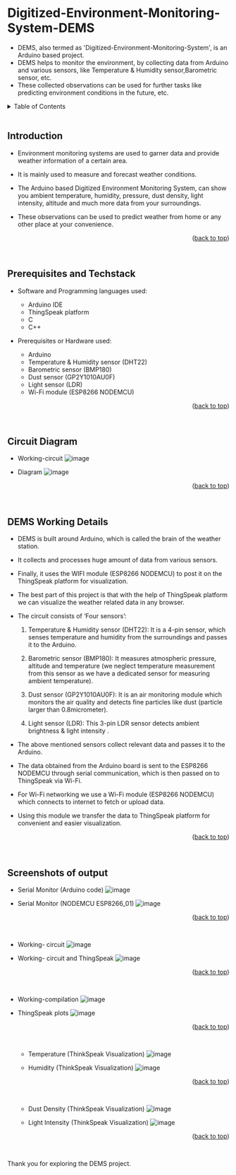 <a name="readme-top"></a>

# Digitized-Environment-Monitoring-System-DEMS
- DEMS, also termed as 'Digitized-Environment-Monitoring-System', is an Arduino based project.
- DEMS helps to monitor the environment, by collecting data from Arduino and various sensors, like Temperature & Humidity sensor,Barometric sensor, etc.
- These collected observations can be used for further tasks like predicting environment conditions in the future, etc.

<details>
  <summary color= blue >Table of Contents</summary>
<li>Introduction</li>
  <li> Prerequisites and Techstack</li>
<li> DEMS Working Details </li>

<li> Circuit</li>
<li> Screenshots of output</li>
</details>
</br>

  
## Introduction
 
-	Environment monitoring systems are used to garner data and provide weather information of a certain area.
-	It is mainly used to measure and forecast weather conditions.

-	The Arduino based Digitized Environment Monitoring System, can show you ambient temperature, humidity, pressure, dust density, light intensity, altitude and much more data from your surroundings.
- These observations can be used to predict weather from home or any other place at your convenience.

  <p align="right">(<a href="#readme-top">back to top</a>)</p>
  </br>


## Prerequisites and Techstack

- Software and Programming languages used:
  - Arduino IDE
  - ThingSpeak platform
  - C
  - C++
    
- Prerequisites or Hardware used:
  - Arduino
  - Temperature & Humidity sensor (DHT22)
  - Barometric sensor (BMP180)
  - Dust sensor (GP2Y1010AU0F)
  - Light sensor (LDR)
  - Wi-Fi module (ESP8266 NODEMCU)

  <p align="right">(<a href="#readme-top">back to top</a>)</p>
  </br>

  

## Circuit Diagram

- Working-circuit
  ![image](https://github.com/ankitacoder3/Digitized-Environment-Monitoring-System-DEMS/assets/73939061/0913bfe5-2c7b-473e-a7da-ddb9aa8f0dac)

- Diagram
  ![image](https://github.com/ankitacoder3/Digitized-Environment-Monitoring-System-DEMS/assets/73939061/f8b9cc13-78a8-42cb-992b-3619c31b0272)


  <p align="right">(<a href="#readme-top">back to top</a>)</p>
  </br>

## DEMS Working Details

-	DEMS is built around Arduino, which is called the brain of the weather station.
-	It collects and processes huge amount of data from various sensors.
-	Finally, it uses the WIFI module (ESP8266 NODEMCU) to post it on the ThingSpeak platform for visualization.

-	The best part of this project is that with the help of ThingSpeak platform we can visualize the weather related data in any browser.

-	The circuit consists of ‘Four sensors’:

     1.	Temperature & Humidity sensor (DHT22):
     It is a 4-pin sensor, which senses temperature and humidity from the surroundings and passes it to the Arduino.

     2.	Barometric sensor (BMP180): 
      It measures atmospheric pressure, altitude and temperature (we neglect temperature measurement from this sensor as we have a dedicated sensor for measuring ambient temperature).

     3.	Dust sensor (GP2Y1010AU0F):
     It is an air monitoring module which monitors the air quality and detects fine particles like dust (particle larger than 0.8micrometer).

     4.	Light sensor (LDR): 
     This 3-pin LDR  sensor detects ambient brightness & light intensity .

-	The above mentioned sensors collect relevant data and passes it to the Arduino.

-	The data obtained from the Arduino board is sent to the ESP8266 NODEMCU through serial communication, which is then passed on to ThingSpeak via Wi-Fi. 

-	For Wi-Fi networking we use a Wi-Fi module (ESP8266 NODEMCU) which connects to internet to fetch or upload data.
-	Using this module we transfer the data to ThingSpeak platform for convenient and easier visualization.

  <p align="right">(<a href="#readme-top">back to top</a>)</p>
  </br>



## Screenshots of output


- Serial Monitor (Arduino code)
  ![image](https://github.com/ankitacoder3/Digitized-Environment-Monitoring-System-DEMS/assets/73939061/77b4d5f4-8ba5-4561-9495-8c48ced0ada1)


- Serial Monitor (NODEMCU ESP8266_01)
  ![image](https://github.com/ankitacoder3/Digitized-Environment-Monitoring-System-DEMS/assets/73939061/ebb8def5-d0a1-42ab-87ef-b3f85aa9f5b8)


   <p align="right">(<a href="#readme-top">back to top</a>)</p>
  </br>
 
- Working- circuit
  ![image](https://github.com/ankitacoder3/Digitized-Environment-Monitoring-System-DEMS/assets/73939061/65f08380-b350-4576-bc25-4da1df15f4bb)

 


- Working- circuit and ThingSpeak
  ![image](https://github.com/ankitacoder3/Digitized-Environment-Monitoring-System-DEMS/assets/73939061/a9d97afe-a74b-4b61-90ca-8299b3f60f6f)

 

   <p align="right">(<a href="#readme-top">back to top</a>)</p>
  </br>

- Working-compilation
  ![image](https://github.com/ankitacoder3/Digitized-Environment-Monitoring-System-DEMS/assets/73939061/0c4dc23f-ace5-4f0d-b48b-ef8b9ff494d3)


 

- ThingSpeak plots
  ![image](https://github.com/ankitacoder3/Digitized-Environment-Monitoring-System-DEMS/assets/73939061/8307e495-2eab-4b7e-9bfc-9297c0373aa3)

 
   <p align="right">(<a href="#readme-top">back to top</a>)</p>
  </br>
  
    - Temperature (ThinkSpeak Visualization)
      ![image](https://github.com/ankitacoder3/Digitized-Environment-Monitoring-System-DEMS/assets/73939061/4b76196f-57bf-4f31-b213-b76ce3ccb89e)


 

    - Humidity (ThinkSpeak Visualization)
      ![image](https://github.com/ankitacoder3/Digitized-Environment-Monitoring-System-DEMS/assets/73939061/ad549bbe-e45a-4bac-8a86-80e77b1bacb3)

  
   <p align="right">(<a href="#readme-top">back to top</a>)</p>
  </br>
  
    - Dust Density (ThinkSpeak Visualization)
     ![image](https://github.com/ankitacoder3/Digitized-Environment-Monitoring-System-DEMS/assets/73939061/0a33b803-f536-46b4-aa30-85e8f23382a5)

 

     - Light Intensity (ThinkSpeak Visualization)
       ![image](https://github.com/ankitacoder3/Digitized-Environment-Monitoring-System-DEMS/assets/73939061/9b7fefdc-354e-4ea8-8d0b-ba2d47b0b996)

 
  <p align="right">(<a href="#readme-top">back to top</a>)</p>
  </br>
<p> Thank you for exploring the DEMS project. </p>
